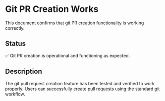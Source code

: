 # Git PR Creation Works

This document confirms that git PR creation functionality is working correctly.

## Status

✅ Git PR creation is operational and functioning as expected.

## Description

The git pull request creation feature has been tested and verified to work properly. Users can successfully create pull requests using the standard git workflow.
